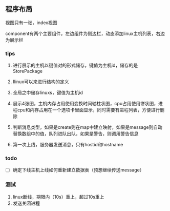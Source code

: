 ## 程序布局

视图只有一张，index视图

component有两个主要组件，左边组件为侧边栏，动态添加linux主机列表，右边为展示栏

### tips
1. 进行展示的主机以键值对的形式储存，键值为主机id，储存的是StorePackage

2. Ilinux可以来进行结构的定义

3. 全局之中储存linuxs，键值为主机id

4. 展示4张图，主机内存占用使用变换时间轴柱状图，cpu占用使用饼状图，进程cpu和内存占用在一个选项卡里面显示，同时需要有进程列表，方便进行删除

5. 判断消息类型，如果是create则在map中建立映射，如果是message则自动替换数组中的值，队列进队出队，如果是警告，则调用警告信息

6. 第一次上线，服务器发送消息，只有hostid和hostname

### todo

- [ ] 确定下线主机上线如何重新建立数据表（预想继续传送message）

### 测试

1. linux断线，期限内（10s）重上，超过10s重上
2. 发送关闭进程